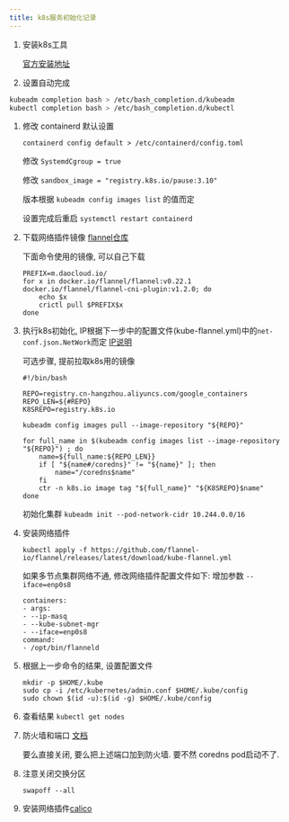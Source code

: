 ```yaml
---
title: k8s服务初始化记录
---
```



1. 安装k8s工具

    [官方安装地址](https://kubernetes.io/zh-cn/docs/setup/production-environment/tools/kubeadm/install-kubeadm/)

1. 设置自动完成


```bash
kubeadm completion bash > /etc/bash_completion.d/kubeadm
kubectl completion bash > /etc/bash_completion.d/kubectl

```


1. 修改 containerd 默认设置

    `containerd config default > /etc/containerd/config.toml`

    修改 `SystemdCgroup = true`

    修改 `sandbox_image = "registry.k8s.io/pause:3.10"`

    版本根据 `kubeadm config images list` 的值而定

    设置完成后重启 `systemctl restart containerd`

2. 下载网络插件镜像 [flannel仓库](https://github.com/flannel-io/flannel)

    下面命令使用的镜像, 可以自己下载 

    ```
    PREFIX=m.daocloud.io/
    for x in docker.io/flannel/flannel:v0.22.1 docker.io/flannel/flannel-cni-plugin:v1.2.0; do
        echo $x
        crictl pull $PREFIX$x
    done
    ```

3. 执行k8s初始化, IP根据下一步中的配置文件(kube-flannel.yml)中的`net-conf.json.NetWork`而定 [IP说明](https://github.com/flannel-io/flannel/blob/master/Documentation/kubernetes.md)

    可选步骤, 提前拉取k8s用的镜像

    ```
    #!/bin/bash

    REPO=registry.cn-hangzhou.aliyuncs.com/google_containers
    REPO_LEN=${#REPO}
    K8SREPO=registry.k8s.io

    kubeadm config images pull --image-repository "${REPO}"

    for full_name in $(kubeadm config images list --image-repository "${REPO}") ; do
        name=${full_name:${REPO_LEN}}
        if [ "${name#/coredns}" != "${name}" ]; then
            name="/coredns$name"
        fi
        ctr -n k8s.io image tag "${full_name}" "${K8SREPO}$name"
    done
    ```

    初始化集群
    `kubeadm init --pod-network-cidr 10.244.0.0/16`

4. 安装网络插件

    `kubectl apply -f https://github.com/flannel-io/flannel/releases/latest/download/kube-flannel.yml`

    如果多节点集群网络不通, 修改网络插件配置文件如下: 增加参数 `--iface=enp0s8`

    ```
    containers:
    - args:
    - --ip-masq
    - --kube-subnet-mgr
    - --iface=enp0s8
    command:
    - /opt/bin/flanneld
    ```

5. 根据上一步命令的结果, 设置配置文件

    ```
    mkdir -p $HOME/.kube
    sudo cp -i /etc/kubernetes/admin.conf $HOME/.kube/config
    sudo chown $(id -u):$(id -g) $HOME/.kube/config
    ```

6. 查看结果 `kubectl get nodes`

7. 防火墙和端口 [文档](https://kubernetes.io/zh-cn/docs/reference/networking/ports-and-protocols/)

    要么直接关闭, 要么把上述端口加到防火墙. 要不然 coredns pod启动不了.

8. 注意关闭交换分区

    `swapoff --all`

9. 安装网络插件[calico](https://docs.tigera.io/calico/latest/getting-started/kubernetes/quickstart)